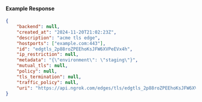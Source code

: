 <!-- Code generated for API Clients. DO NOT EDIT. -->

#### Example Response

```json
{
	"backend": null,
	"created_at": "2024-11-20T21:02:23Z",
	"description": "acme tls edge",
	"hostports": ["example.com:443"],
	"id": "edgtls_2p88roZPEEhoKsJFW6XVPeEVx4h",
	"ip_restriction": null,
	"metadata": "{\"environment\": \"staging\"}",
	"mutual_tls": null,
	"policy": null,
	"tls_termination": null,
	"traffic_policy": null,
	"uri": "https://api.ngrok.com/edges/tls/edgtls_2p88roZPEEhoKsJFW6XVPeEVx4h"
}
```
